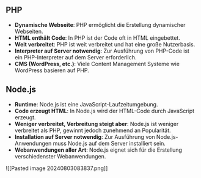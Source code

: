 ## PHP
- **Dynamische Webseite**: PHP ermöglicht die Erstellung dynamischer Webseiten.
- **HTML enthält Code**: In PHP ist der Code oft in HTML eingebettet.
- **Weit verbreitet**: PHP ist weit verbreitet und hat eine große Nutzerbasis.
- **Interpreter auf Server notwendig**: Zur Ausführung von PHP-Code ist ein PHP-Interpreter auf dem Server erforderlich.
- **CMS (WordPress, etc.)**: Viele Content Management Systeme wie WordPress basieren auf PHP.

## Node.js
- **Runtime**: Node.js ist eine JavaScript-Laufzeitumgebung.
- **Code erzeugt HTML**: In Node.js wird der HTML-Code durch JavaScript erzeugt.
- **Weniger verbreitet, Verbreitung steigt aber**: Node.js ist weniger verbreitet als PHP, gewinnt jedoch zunehmend an Popularität.
- **Installation auf Server notwendig**: Zur Ausführung von Node.js-Anwendungen muss Node.js auf dem Server installiert sein.
- **Webanwendungen aller Art**: Node.js eignet sich für die Erstellung verschiedenster Webanwendungen.

![[Pasted image 20240803083837.png]]
